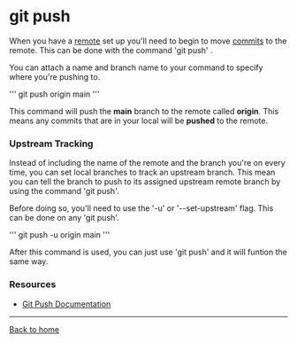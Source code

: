 # git push

When you have a [remote](./REMOTE.md) set up you'll need to begin to move [commits](./COMMIT.md) to the remote.
This can be done with the command 'git push' .

You can attach a name and branch name to your command to specify where you're pushing to.

'''
git push origin main
'''

This command will push the **main** branch to the remote called **origin**.
This means any commits that are in your local will be **pushed** to the remote.

### Upstream Tracking

Instead of including the name of the remote and the branch you're on every time, you can set local branches to track an upstream branch.
This mean you can tell the branch to push to its assigned upstream remote branch by using the command 'git push'.

Before doing so, you'll need to use the '-u' or '--set-upstream' flag. This can be done on any 'git push'.


'''
git push -u origin main
'''

After this command is used, you can just use 'git push' and it will funtion the same way.

### Resources
- [Git Push Documentation](https://git-scm.com/docs/git-push)
---

[Back to home](../README.md)

